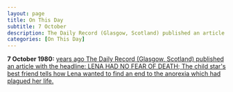 ```yaml
---
layout: page
title: On This Day
subtitle: 7 October
description: The Daily Record (Glasgow, Scotland) published an article with the headline: LENA HAD NO FEAR OF DEATH; The child star&#39;s best friend tells how Lena wanted to find an end to the anorexia which had plagued her life.
categories: [On This Day]
---
```


**7 October 1980:**
[<span id="age1"></span> years ago The Daily Record (Glasgow, Scotland) published an article with the headline: LENA HAD NO FEAR OF DEATH; The child star&#39;s best friend tells how Lena wanted to find an end to the anorexia which had plagued her life.](http://www.thefreelibrary.com/LENA+HAD+NO+FEAR+OF+DEATH%3B+The+child+star%27s+best+friend+tells+how...-a060330638)

<!-- Script for calculating number of years ago -->
<script>
var dob = '19991007';
var year = Number(dob.substr(0, 4));
var month = Number(dob.substr(4, 2)) - 1;
var day = Number(dob.substr(6, 2));
var today = new Date();
var age = today.getFullYear() - year;
if (today.getMonth() < month || (today.getMonth() == month && today.getDate() < day)) {
age--;
}
document.getElementById("age").innerHTML=age;
</script>

